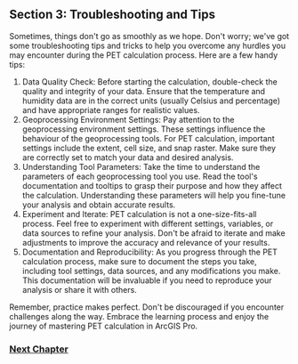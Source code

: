 ## Section 3: Troubleshooting and Tips

Sometimes, things don't go as smoothly as we hope. Don't worry; we've got some troubleshooting tips and tricks to help you overcome any hurdles you may encounter during the PET calculation process. Here are a few handy tips:

1. Data Quality Check: Before starting the calculation, double-check the quality and integrity of your data. Ensure that the temperature and humidity data are in the correct units (usually Celsius and percentage) and have appropriate ranges for realistic values.
2. Geoprocessing Environment Settings: Pay attention to the geoprocessing environment settings. These settings influence the behaviour of the geoprocessing tools. For PET calculation, important settings include the extent, cell size, and snap raster. Make sure they are correctly set to match your data and desired analysis.
3. Understanding Tool Parameters: Take the time to understand the parameters of each geoprocessing tool you use. Read the tool's documentation and tooltips to grasp their purpose and how they affect the calculation. Understanding these parameters will help you fine-tune your analysis and obtain accurate results.
4. Experiment and Iterate: PET calculation is not a one-size-fits-all process. Feel free to experiment with different settings, variables, or data sources to refine your analysis. Don't be afraid to iterate and make adjustments to improve the accuracy and relevance of your results.
5. Documentation and Reproducibility: As you progress through the PET calculation process, make sure to document the steps you take, including tool settings, data sources, and any modifications you make. This documentation will be invaluable if you need to reproduce your analysis or share it with others.

Remember, practice makes perfect. Don't be discouraged if you encounter challenges along the way. Embrace the learning process and enjoy the journey of mastering PET calculation in ArcGIS Pro.

### [Next Chapter](/Chapter%204%20Moving%20to%20Online/Section%201.md)